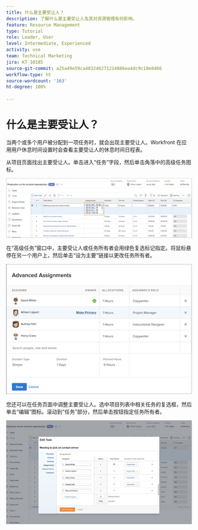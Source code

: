 ```yaml
---
title: 什么是主要受让人？
description: 了解什么是主要受让人及其对资源管理有何影响。
feature: Resource Management
type: Tutorial
role: Leader, User
level: Intermediate, Experienced
activity: use
team: Technical Marketing
jira: KT-10185
source-git-commit: a25a49e59ca483246271214886ea4dc9c10e8d66
workflow-type: ht
source-wordcount: '163'
ht-degree: 100%

---
```


# 什么是主要受让人？

当两个或多个用户被分配到一项任务时，就会出现主要受让人。Workfront 在应用用户休息时间设置时会查看主要受让人的休息时间日程表。

从项目页面找出主要受让人。单击进入“任务”字段，然后单击角落中的高级任务图标。

![多个受让人](assets/pa_01.png)

在“高级任务”窗口中，主要受让人或任务所有者会用绿色复选标记指定。将鼠标悬停在另一个用户上，然后单击“设为主要”链接以更改任务所有者。

![选定的主要受让人](assets/pa_02.png)

您还可以在任务页面中调整主要受让人。选中项目列表中相关任务的复选框，然后单击“编辑”图标。滚动到“任务”部分，然后单击按钮指定任务所有者。

![任务所有者按钮](assets/pa_03.png)

